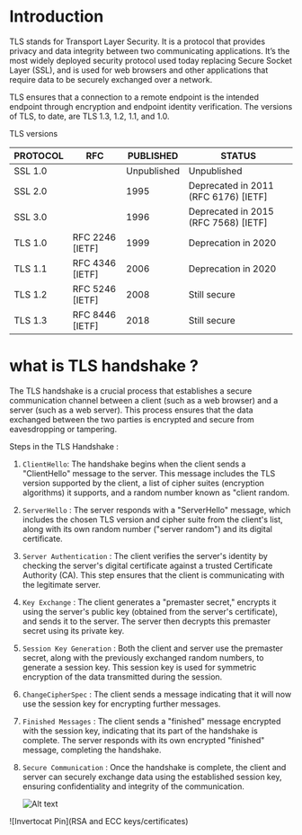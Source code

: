# Introduction

TLS stands for Transport Layer Security. It is a protocol that provides privacy and data integrity between two communicating applications. It’s the most widely deployed security protocol used today replacing Secure Socket Layer (SSL), and is used for web browsers and other applications that require data to be securely exchanged over a network.

TLS ensures that a connection to a remote endpoint is the intended endpoint through encryption and endpoint identity verification. The versions of TLS, to date, are TLS 1.3, 1.2, 1.1, and 1.0.

TLS versions

| PROTOCOL | RFC                   | PUBLISHED | STATUS                             |
|----------|-----------------------|-----------|------------------------------------|
| SSL 1.0  |                       | Unpublished| Unpublished                        |
| SSL 2.0  |                       | 1995      | Deprecated in 2011 (RFC 6176) [IETF] |
| SSL 3.0  |                       | 1996      | Deprecated in 2015 (RFC 7568) [IETF] |
| TLS 1.0  | RFC 2246 [IETF]      | 1999      | Deprecation in 2020               |
| TLS 1.1  | RFC 4346 [IETF]      | 2006      | Deprecation in 2020               |
| TLS 1.2  | RFC 5246 [IETF]      | 2008      | Still secure                       |
| TLS 1.3  | RFC 8446 [IETF]      | 2018      | Still secure                       |


# what is TLS handshake ? 

The TLS handshake is a crucial process that establishes a secure communication channel between a client (such as a web browser) and a server (such as a web server). This process ensures that the data exchanged between the two parties is encrypted and secure from eavesdropping or tampering.


Steps in the TLS Handshake : 
1. `ClientHello`: The handshake begins when the client sends a "ClientHello" message to the server. This message includes the TLS version supported by the client, a list of cipher suites (encryption algorithms) it supports, and a random number known as "client random.
2. `ServerHello` : The server responds with a "ServerHello" message, which includes the chosen TLS version and cipher suite from the client's list, along with its own random number ("server random") and its digital certificate.
3. `Server Authentication` : The client verifies the server's identity by checking the server's digital certificate against a trusted Certificate Authority (CA). This step ensures that the client is communicating with the legitimate server.
4. `Key Exchange` : The client generates a "premaster secret," encrypts it using the server's public key (obtained from the server's certificate), and sends it to the server. The server then decrypts this premaster secret using its private key.
5. `Session Key Generation` : Both the client and server use the premaster secret, along with the previously exchanged random numbers, to generate a session key. This session key is used for symmetric encryption of the data transmitted during the session.
6. `ChangeCipherSpec` : The client sends a message indicating that it will now use the session key for encrypting further messages.
7. `Finished Messages` : The client sends a "finished" message encrypted with the session key, indicating that its part of the handshake is complete. The server responds with its own encrypted "finished" message, completing the handshake.
8. `Secure Communication` : Once the handshake is complete, the client and server can securely exchange data using the established session key, ensuring confidentiality and integrity of the communication.

   

   ![Alt text](https://aboutssl.org/wp-content/uploads/2020/03/ssl-handshake-10-steps.svg)



![Invertocat Pin](RSA and ECC keys/certificates)





